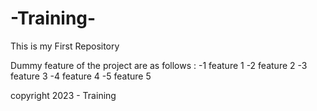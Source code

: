 # -Training-

This is my First Repository 

Dummy feature of the project are as follows :
-1 feature 1
-2 feature 2
-3 feature 3
-4 feature 4
-5 feature 5

copyright 2023 - Training
